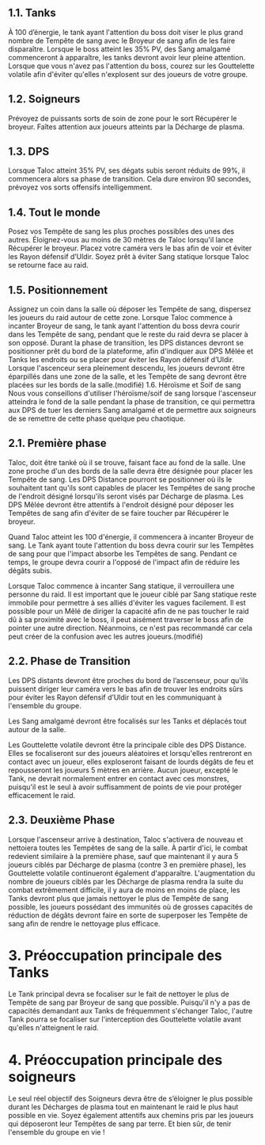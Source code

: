 ## 1.1. Tanks
À 100 d’énergie, le tank ayant l'attention du boss doit viser le plus grand nombre de Tempête de sang avec le Broyeur de sang afin de les faire disparaître.
Lorsque le boss atteint les 35% PV, des Sang amalgamé commenceront à apparaître, les tanks devront avoir leur pleine attention.
Lorsque que vous n'avez pas l'attention du boss, courez sur les Gouttelette volatile afin d'éviter qu'elles n'explosent sur des joueurs de votre groupe.

## 1.2. Soigneurs
Prévoyez de puissants sorts de soin de zone pour le sort Récupérer le broyeur.
Faîtes attention aux joueurs atteints par la Décharge de plasma.

## 1.3. DPS 
Lorsque Taloc atteint 35% PV, ses dégats subis seront réduits de 99%, il commencera alors sa phase de transition. Cela dure environ 90 secondes, prévoyez vos sorts offensifs intelligemment.

## 1.4. Tout le monde
Posez vos Tempête de sang les plus proches possibles des unes des autres.
Éloignez-vous au moins de 30 mètres de Taloc lorsqu'il lance Récupérer le broyeur.
Placez votre caméra vers le bas afin de voir et éviter les Rayon défensif d’Uldir.
Soyez prêt à éviter Sang statique lorsque Taloc se retourne face au raid.

## 1.5. Positionnement 
Assignez un coin dans la salle où déposer les Tempête de sang, dispersez les joueurs du raid autour de cette zone.
Lorsque Taloc commence à incanter Broyeur de sang, le tank ayant l'attention du boss devra courir dans les Tempête de sang, pendant que le reste du raid devra se placer à son opposé.
Durant la phase de transition, les DPS distances devront se positionner prêt du bord de la plateforme, afin d'indiquer aux DPS Mêlée et Tanks les endroits ou se placer pour éviter les Rayon défensif d’Uldir.
Lorsque l'ascenceur sera pleinement descendu, les joueurs devront être éparpillés dans une zone de la salle, et les Tempête de sang devront être placées sur les bords de la salle.(modifié)
1.6. Héroïsme et Soif de sang 
Nous vous conseillons d'utiliser l'héroïsme/soif de sang lorsque l'ascenseur atteindra le fond de la salle pendant la phase de transition, ce qui permettra aux DPS de tuer les derniers Sang amalgamé et de permettre aux soigneurs de se remettre de cette phase quelque peu chaotique.

## 2.1. Première phase
Taloc, doit être tanké où il se trouve, faisant face au fond de la salle. Une zone proche d'un des bords de la salle devra être désignée pour placer les Tempête de sang. Les DPS Distance pourront se positionner où ils le souhaitent tant qu'ils sont capables de placer les Tempêtes de sang proche de l'endroit désigné lorsqu'ils seront visés par Décharge de plasma. Les DPS Mêlée devront être attentifs à l'endroit désigné pour déposer les Tempêtes de sang afin d'éviter de se faire toucher par Récupérer le broyeur.

Quand Taloc atteint les 100 d'énergie, il commencera à incanter Broyeur de sang. Le Tank ayant toute l'attention du boss devra courir sur les Tempêtes de sang pour que l'impact absorbe les Tempêtes de sang. Pendant ce temps, le groupe devra courir a l'opposé de l'impact afin de réduire les dégâts subis. 

Lorsque Taloc commence à incanter Sang statique, il verrouillera une personne du raid. Il est important que le joueur ciblé par Sang statique reste immobile pour permettre à ses alliés d'éviter les vagues facilement. Il est possible pour un Mêlé de diriger la capacité afin de ne pas toucher le raid dû à sa proximité avec le boss, il peut aisément traverser le boss afin de pointer une autre direction. Néanmoins, ce n'est pas recommandé car cela peut créer de la confusion avec les autres joueurs.(modifié)

## 2.2. Phase de Transition
Les DPS distants devront être proches du bord de l’ascenseur, pour qu'ils puissent diriger leur caméra vers le bas afin de trouver les endroits sûrs pour éviter les Rayon défensif d’Uldir tout en les communiquant à l'ensemble du groupe.

Les Sang amalgamé devront être focalisés sur les Tanks et déplacés tout autour de la salle.

Les Gouttelette volatile devront être la principale cible des DPS Distance. Elles se focaliseront sur des joueurs aléatoires et lorsqu'elles rentreront en contact avec un joueur, elles exploseront faisant de lourds dégâts de feu et repousseront les joueurs 5 mètres en arrière. Aucun joueur, excepté le Tank, ne devrait normalement entrer en contact avec ces monstres, puisqu'il est le seul à avoir suffisamment de points de vie pour protéger efficacement le raid.
## 2.3. Deuxième Phase
Lorsque l'ascenseur arrive à destination, Taloc s'activera de nouveau et nettoiera toutes les Tempêtes de sang de la salle. À partir d'ici, le combat redevient similaire à la première phase, sauf que maintenant il y aura 5 joueurs ciblés par Décharge de plasma (contre 3 en première phase), les Gouttelette volatile continueront également d'apparaître. L'augmentation du nombre de joueurs ciblés par les Décharge de plasma rendra la suite du combat extrêmement difficile, il y aura de moins en moins de place, les Tanks devront plus que jamais nettoyer le plus de Tempête de sang possible, les joueurs possédant des immunités où de grosses capacités de réduction de dégâts devront faire en sorte de superposer les Tempête de sang afin de rendre le nettoyage
plus efficace.
# 3. Préoccupation principale des Tanks
Le Tank principal devra se focaliser sur le fait de nettoyer le plus de Tempête de sang par Broyeur de sang que possible. Puisqu'il n'y a pas de capacités demandant aux Tanks de fréquemment s'échanger Taloc, l'autre Tank pourra se focaliser sur l'interception des Gouttelette volatile avant qu'elles n'atteignent le raid.

# 4. Préoccupation principale des soigneurs
Le seul réel objectif des Soigneurs devra être de s’éloigner le plus possible durant les Décharges de plasma tout en maintenant le raid le plus haut possible en vie. Soyez également attentifs aux chemins pris par les joueurs qui déposeront leur Tempêtes de sang par terre. Et bien sûr, de tenir l'ensemble du groupe en vie !

